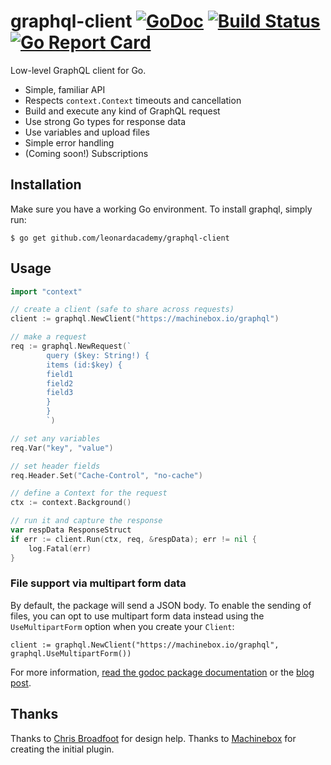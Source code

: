 # graphql-client [![GoDoc](https://godoc.org/github.com/leonardacademy/graphql-client?status.png)](http://godoc.org/github.com/leonardacademy/graphql-client) [![Build Status](https://travis-ci.org/leonardacademy/graphql-client.svg?branch=master)](https://travis-ci.org/leonardacademy/graphql-client) [![Go Report Card](https://goreportcard.com/badge/github.com/leonardacademy/graphql-client)](https://goreportcard.com/report/github.com/leonardacademy/graphql-client)

Low-level GraphQL client for Go.

* Simple, familiar API
* Respects `context.Context` timeouts and cancellation
* Build and execute any kind of GraphQL request
* Use strong Go types for response data
* Use variables and upload files
* Simple error handling
* (Coming soon!) Subscriptions

## Installation
Make sure you have a working Go environment. To install graphql, simply run:

```
$ go get github.com/leonardacademy/graphql-client
```

## Usage

```go
import "context"

// create a client (safe to share across requests)
client := graphql.NewClient("https://machinebox.io/graphql")

// make a request
req := graphql.NewRequest(`
        query ($key: String!) {
        items (id:$key) {
        field1
        field2
        field3
        }
        }
        `)

// set any variables
req.Var("key", "value")

// set header fields
req.Header.Set("Cache-Control", "no-cache")

// define a Context for the request
ctx := context.Background()

// run it and capture the response
var respData ResponseStruct
if err := client.Run(ctx, req, &respData); err != nil {
    log.Fatal(err)
}
```

### File support via multipart form data

By default, the package will send a JSON body. To enable the sending of files, you can opt to
use multipart form data instead using the `UseMultipartForm` option when you create your `Client`:

```
client := graphql.NewClient("https://machinebox.io/graphql", graphql.UseMultipartForm())
```

For more information, [read the godoc package documentation](http://godoc.org/github.com/leonardacademy/graphql-client) or the [blog post](https://blog.machinebox.io/a-graphql-client-library-for-go-5bffd0455878).

## Thanks

Thanks to [Chris Broadfoot](https://github.com/broady) for design help.
Thanks to [Machinebox](https://github.com/machinebox) for creating the initial plugin.
